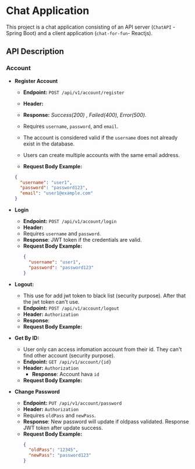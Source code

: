 # Chat Application

This project is a chat application consisting of an API server (`ChatAPI` - Spring Boot) and a client application (`chat-for-fun`- Reactjs). 
## API Description

### Account

- **Register Account**
    - **Endpoint:** `POST /api/v1/account/register`
    - **Header:**

    - **Response:** <i>Success(200) , Failed(400), Error(500)</i>.
    - Requires `username`, `password`, and `email`.
    - The account is considered valid if the `username` does not already exist in the database.
    - Users can create multiple accounts with the same email address.
    - **Request Body Example:**
   ```json
   {
     "username": "user1",
     "password": "password123",
     "email": "user1@example.com"
   }
   ```

- **Login**
    - **Endpoint:** `POST /api/v1/account/login`
    - **Header:** 
    - Requires `username` and `password`.
    - **Response**: JWT token if the credentials are valid.
    - **Request Body Example:**
      ```json
      {
        "username": "user1",
        "password": "password123"
      }
      ```  

- **Logout:**
  - This use for add jwt token to black list (security purpose). After that the jwt token can't use. 
  - **Endpoint:** `POST /api/v1/account/logout`
  - **Header:** `Authorization`
  - **Response**: 
  - **Request Body Example:**  
  

- **Get By ID:**
  - User only can access infomation account from their id. They can't find other account (security purpose). 
  - **Endpoint:** `GET /api/v1/account/{id}`
  - **Header:** `Authorization`
    - **Response**: Account hava `id` 
  - **Request Body Example:**


- **Change Password**
  - **Endpoint:** `PUT /api/v1/account/password`
  - **Header:** `Authorization`
  - Requires `oldPass` and `newPass`.
  - **Response**: New password will update if oldpass validated. Response JWT token after update success.
  - **Request Body Example:**
    ```json
    {
      "oldPass": "12345",
      "newPass": "password123"
    }
    ```   
  
      

